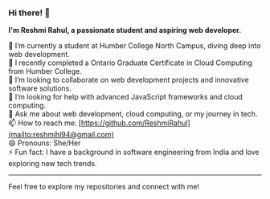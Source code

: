 ### Hi there! 👋

**I'm Reshmi Rahul, a passionate student and aspiring web developer.**

🔭 I’m currently a student at Humber College North Campus, diving deep into web development.  
🌱 I recently completed a Ontario Graduate Certificate in Cloud Computing from Humber College.  
👯 I’m looking to collaborate on web development projects and innovative software solutions.  
🤔 I’m looking for help with advanced JavaScript frameworks and cloud computing.  
💬 Ask me about web development, cloud computing, or my journey in tech.  
📫 How to reach me: [https://github.com/ReshmiRahul](mailto:reshmihl94@gmail.com)  
😄 Pronouns: She/Her  
⚡ Fun fact: I have a background in software engineering from India and love exploring new tech trends.

---

Feel free to explore my repositories and connect with me!
